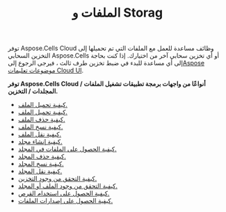 ﻿---
title: الملفات و Storag
second_title: Aspose.Cells Cloud Documen
type: docs
url: /ar/files-and-storage/
aliases: [/working-with-files-and-storage-using-aspose-cells-cloud/]
keywords: Learn how to work with Aspose Cells Cloud file storage
description: تعرف على كيفية العمل مع Aspose Cells سحابة تخزين الملفات. SDK يدعم أنواع لغات التطوير. وهي تشمل Android و C# و Go و Java و NodeJS و Perl و PHP و Python و Ruby و swift
weight: 100
---
توفر Aspose.Cells Cloud وظائف مساعدة للعمل مع الملفات التي تم تحميلها إلى التخزين السحابي Aspose.Cells أو أي تخزين سحابي آخر من اختيارك. إذا كنت بحاجة إلى أي مساعدة للبدء في ضبط تخزين طرف ثالث ، فيرجى الرجوع إلى[Aspose موضوعات تعليمات Cloud UI](https://docs.aspose.cloud/display/totalcloud/Aspose+Cloud+UI+Help+Topics).

**توفر Aspose.Cells Cloud أنواعًا من واجهات برمجة تطبيقات تشغيل الملفات / المجلدات / التخزين.**
- [كيفية تحميل الملف.](/cells/ar/file/upload/)
- [كيفية تحميل الملف.](/cells/ar/file/download/)
- [كيفية حذف الملف.](/cells/ar/file/delete/)
- [كيفية نسخ الملف.](/cells/ar/file/copy/)
- [كيفية نقل الملف.](/cells/ar/file/move/)
- [كيفية إنشاء مجلد.](/cells/ar/folder/create/)
- [كيفية الحصول على الملفات في المجلد.](/cells/ar/folder/get-files/)
- [كيفية حذف المجلد.](/cells/ar/folder/delete/)
- [كيفية نسخ المجلد.](/cells/ar/folder/copy/)
- [كيفية نقل المجلد.](/cells/ar/folder/move/)
- [كيفية التحقق من وجود التخزين.](/cells/ar/storage/exist/)
- [كيفية التحقق من وجود الملف أو المجلد.](/cells/ar/storage/object-exists/)
- [كيفية الحصول على استخدام القرص.](/cells/ar/storage/disc-usage/)
- [كيفية الحصول على إصدارات الملفات.](/cells/ar/storage/file-versions/)    
